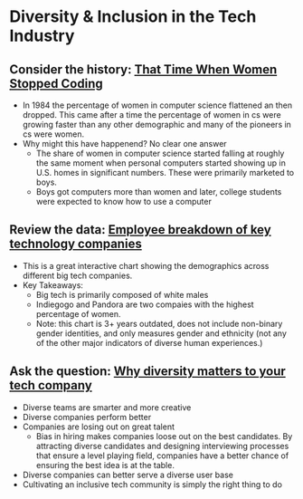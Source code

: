# Diversity & Inclusion in the Tech Industry

## Consider the history: [That Time When Women Stopped Coding](https://www.npr.org/sections/money/2014/10/21/357629765/when-women-stopped-coding)

- In 1984 the percentage of women in computer science flattened an then dropped. This came after a time the percentage of women in cs were growing faster than any other demographic and many of the pioneers in cs were women.
- Why might this have happenend? No clear one answer
  - The share of women in computer science started falling at roughly the same moment when personal computers started showing up in U.S. homes in significant numbers. These were primarily marketed to boys.
  - Boys got computers more than women and later, college students were expected to know how to use a computer

## Review the data: [Employee breakdown of key technology companies](https://informationisbeautiful.net/visualizations/diversity-in-tech/)

- This is a great interactive chart showing the demographics across different big tech companies.
- Key Takeaways:
  - Big tech is primarily composed of white males
  - Indiegogo and Pandora are two compaies with the highest percentage of women.
  - Note: this chart is 3+ years outdated, does not include non-binary gender identities, and only measures gender and ethnicity (not any of the other major indicators of diverse human experiences.)

## Ask the question: [Why diversity matters to your tech company](https://www.usatoday.com/story/tech/columnist/2015/07/21/why-diversity-matters-your-tech-company/30419871/)

- Diverse teams are smarter and more creative
- Diverse companies perform better
- Companies are losing out on great talent
  - Bias in hiring makes companies loose out on the best candidates. By attracting diverse candidates and designing interviewing processes that ensure a level playing field, companies have a better chance of ensuring the best idea is at the table. 
- Diverse companies can better serve a diverse user base
- Cultivating an inclusive tech community is simply the right thing to do
